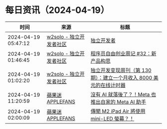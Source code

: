 ﻿# 每日资讯（2024-04-19）

|时间|来源|标题|
|---|---|---|
|2024-04-19 05:47:12|[w2solo - 独立开发者社区](https://w2solo.com/topics/feed)|[独立开发者](https://w2solo.com/topics/4571)|
|2024-04-19 01:46:45|[w2solo - 独立开发者社区](https://w2solo.com/topics/feed)|[程序员自由创业周记 #32：新产品构思](https://w2solo.com/topics/4570)|
|2024-04-19 01:02:20|[w2solo - 独立开发者社区](https://w2solo.com/topics/feed)|[独立开发变现周刊（第 130 期）：建立一个月收入 8000 美元的在线计时器](https://w2solo.com/topics/4569)|
|2024-04-19 11:20:59|[蘋果迷 APPLEFANS](https://applefans.today/feed/)|[沒有 AI 就落後了？！Meta 也推出自家的 Meta AI 助手](https://applefans.today/2024-04-meta-ai-assistant-launch/)|
|2024-04-19 02:00:09|[蘋果迷 APPLEFANS](https://applefans.today/feed/)|[傳聞 M2 iPad Air 將使用 mini-LED 螢幕？！](https://applefans.today/2024-04-ipad-air-12-9-inch-use-mini-led-display-rumor/)|
